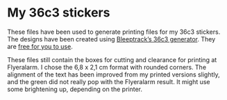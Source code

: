 # My 36c3 stickers

These files have been used to generate printing files for my 36c3 stickers. The designs have been created using [Bleeptrack’s 36c3 generator](https://36c3.bleeptrack.de/). They are [free for you to use](./LICENSE).

These files still contain the boxes for cutting and clearance for printing at Flyeralarm. I chose the 6,8 x 2,1 cm format with rounded corners. The alignment of the text has been improved from my printed versions slightly, and the green did not really pop with the Flyeralarm result. It might use some brightening up, depending on the printer.
